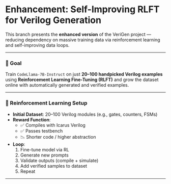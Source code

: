 # Enhancement: Self-Improving RLFT for Verilog Generation

This branch presents the **enhanced version** of the VeriGen project — reducing dependency on massive training data via reinforcement learning and self-improving data loops.

---

### 🎯 Goal

Train `CodeLlama-7B-Instruct` on just **20–100 handpicked Verilog examples** using **Reinforcement Learning Fine-Tuning (RLFT)** and grow the dataset online with automatically generated and verified examples.

---

### 🧪 Reinforcement Learning Setup

- **Initial Dataset**: 20–100 Verilog modules (e.g., gates, counters, FSMs)
- **Reward Function**:
  - ✅ Compiles with Icarus Verilog
  - ✅ Passes testbench
  - 📉 Shorter code / higher abstraction
- **Loop**:
  1. Fine-tune model via RL
  2. Generate new prompts
  3. Validate outputs (compile + simulate)
  4. Add verified samples to dataset
  5. Repeat

---
